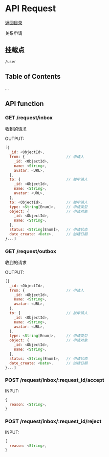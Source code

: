 # API Request

[返回目录](index.md)

关系申请

## 挂载点

```
/user
```

## Table of Contents

...

## API function

### GET /request/inbox

收到的请求

OUTPUT:
```javascript
[{
  _id: <ObjectId>,
  from: {                   // 申请人
    _id: <ObjectId>,
    name: <String>,
    avatar: <URL>,
  },
  to: {                     // 被申请人
    _id: <ObjectId>,
    name: <String>,
    avatar: <URL>,
  },
  to: <ObjectId>,           // 被申请人
  type: <String[Enum]>,     // 申请类型
  object: {                 // 申请对象
    _id: <ObjectId>,
    name: <String>,
  },
  status: <String[Enum]>,   // 申请状态
  date_create: <Date>,      // 创建日期
}...]
```

### GET /request/outbox

收到的请求

OUTPUT:
```javascript
[{
  _id: <ObjectId>,
  from: {                   // 申请人
    _id: <ObjectId>,
    name: <String>,
    avatar: <URL>,
  },
  to: {                     // 被申请人
    _id: <ObjectId>,
    name: <String>,
    avatar: <URL>,
  },
  type: <String[Enum]>,     // 申请类型
  object: {                 // 申请对象
    _id: <ObjectId>,
    name: <String>,
  },
  status: <String[Enum]>,   // 申请状态
  date_create: <Date>,      // 创建日期
}...]
```

### POST /request/inbox/:request_id/accept

INPUT:
```javascript
{
  reason: <String>,
}
```

### POST /request/inbox/:request_id/reject

INPUT:
```javascript
{
  reason: <String>,
}
```
